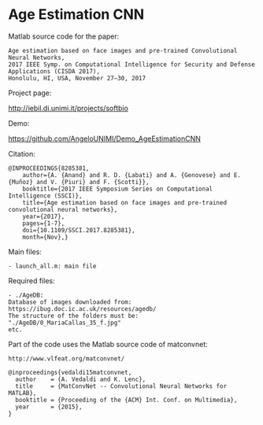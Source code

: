 # Age Estimation CNN

Matlab source code for the paper:

	Age estimation based on face images and pre-trained Convolutional Neural Networks, 
    2017 IEEE Symp. on Computational Intelligence for Security and Defense Applications (CISDA 2017),
    Honolulu, HI, USA, November 27–30, 2017
	
Project page:

http://iebil.di.unimi.it/projects/softbio
	
Demo:

https://github.com/AngeloUNIMI/Demo_AgeEstimationCNN

Citation:

    @INPROCEEDINGS{8285381,
        author={A. {Anand} and R. D. {Labati} and A. {Genovese} and E. {Muñoz} and V. {Piuri} and F. {Scotti}},
        booktitle={2017 IEEE Symposium Series on Computational Intelligence (SSCI)},
        title={Age estimation based on face images and pre-trained convolutional neural networks},
        year={2017},
        pages={1-7},
        doi={10.1109/SSCI.2017.8285381},
        month={Nov},}

Main files:

    - launch_all.m: main file

Required files:

    - ./AgeDB: 
    Database of images downloaded from: 
    https://ibug.doc.ic.ac.uk/resources/agedb/
    The structure of the folders must be:
    "./AgeDB/0_MariaCallas_35_f.jpg"
    etc.

Part of the code uses the Matlab source code of matconvnet:

    http://www.vlfeat.org/matconvnet/
    
    @inproceedings{vedaldi15matconvnet,
      author    = {A. Vedaldi and K. Lenc},
      title     = {MatConvNet -- Convolutional Neural Networks for MATLAB},
      booktitle = {Proceeding of the {ACM} Int. Conf. on Multimedia},
      year      = {2015},
    }
	